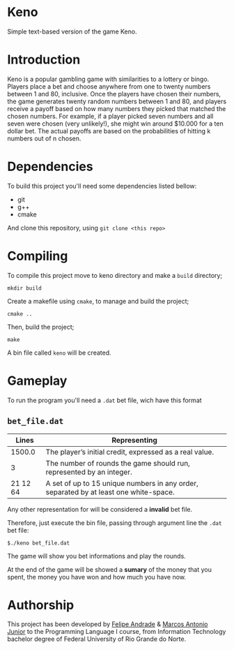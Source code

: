 # Keno 
Simple text-based version of the game Keno.

# Introduction

Keno is a popular gambling game with similarities to a lottery or bingo. Players place a bet and
choose anywhere from one to twenty numbers between 1 and 80, inclusive. Once the players have
chosen their numbers, the game generates twenty random numbers between 1 and 80, and players
receive a payoff based on how many numbers they picked that matched the chosen numbers.
For example, if a player picked seven numbers and all seven were chosen (very unlikely!), she
might win around $10.000 for a ten dollar bet. The actual payoffs are based on the probabilities of
hitting k numbers out of n chosen.

# Dependencies

To build this project you'll need some dependencies listed bellow:
* git
* g++
* cmake

And clone this repository, using `git clone <this repo>`

# Compiling

To compile this project move to keno directory and make a `build` directory;
```
mkdir build 
```
Create a makefile using `cmake`, to manage and build the project;
```
cmake ..
```
Then, build the project;
```
make
```

A bin file called `keno` will be created.
 
# Gameplay 

To run the program you'll need a `.dat` bet file, wich have this format

`bet_file.dat` 
---------------
Lines | Representing
----- | -----------
1500.0 | The player’s initial credit, expressed as a real value.
3	   | The number of rounds the game should run, represented by an integer.
21 12 64 | A set of up to 15 unique numbers in any order, separated by at least one white-space.

Any other representation for will be considered a **invalid** bet file.

Therefore, just execute the bin file, passing through argument line the `.dat` bet file:
```
$./keno bet_file.dat
```

The game will show you bet informations and play the rounds.

At the end of the game will be showed a **sumary** of the money that you spent, the money you have won and how much you have now.

# Authorship

This project has been developed by [Felipe Andrade](https://github.com/felpsisonfire) & [Marcos Antonio Junior](https://github.com/marcosacj) to the Programming Language I course, from Information Technology bachelor degree of Federal University of Rio Grande do Norte.
